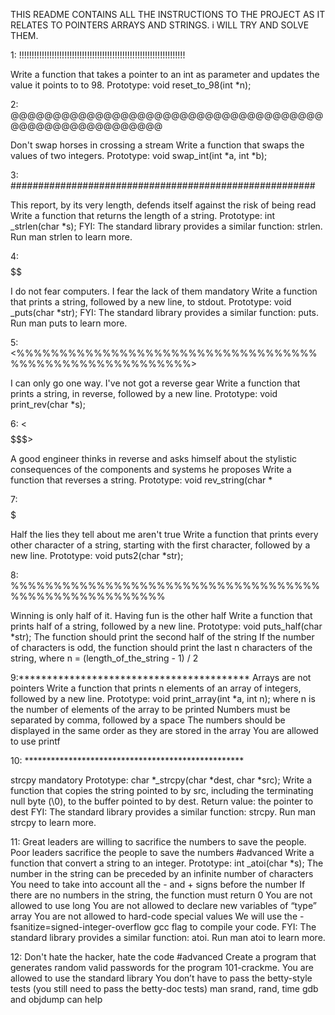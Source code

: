 THIS README CONTAINS ALL THE INSTRUCTIONS TO THE PROJECT AS IT RELATES 
TO POINTERS ARRAYS AND STRINGS. i WILL TRY AND SOLVE THEM.

1: !!!!!!!!!!!!!!!!!!!!!!!!!!!!!!!!!!!!!!!!!!!!!!!!!!!!!!!!!!!!!!!!!!

 Write a function that takes a pointer to an int as parameter and updates the value it points to to 98.
Prototype: void reset_to_98(int *n);


2: @@@@@@@@@@@@@@@@@@@@@@@@@@@@@@@@@@@@@@@@@@@@@@@@@@@@@@@

Don't swap horses in crossing a stream
Write a function that swaps the values of two integers.
Prototype: void swap_int(int *a, int *b);


3: #######################################################

This report, by its very length, defends itself against the risk of being read
Write a function that returns the length of a string.
Prototype: int _strlen(char *s);
FYI: The standard library provides a similar function: strlen. Run man strlen to learn more.


4: $$$$$$$$$$$$$$$$$$$$$$$$$$$$$$$$$$$$$$$$$$

I do not fear computers. I fear the lack of them
mandatory
Write a function that prints a string, followed by a new line, to stdout.
Prototype: void _puts(char *str);
FYI: The standard library provides a similar function: puts. Run man puts to learn more.

5: <%%%%%%%%%%%%%%%%%%%%%%%%%%%%%%%%%%%%%%%%%%%%%%%%%%%%%%%%>

I can only go one way. I've not got a reverse gear
Write a function that prints a string, in reverse, followed by a new line.
Prototype: void print_rev(char *s);

6: <$$$$$$$$$$$$$$$$$$$$$$$$$$$$$$$$$$$$$$$$$$$$$$$$$$$>

A good engineer thinks in reverse and asks himself about the stylistic consequences of the components and systems he proposes
Write a function that reverses a string.
Prototype: void rev_string(char *


7: $$$$$$$$$$$$$$$$$$$$$$$$$$$$$$$$$$$$$$$$$$$$$$$$$

Half the lies they tell about me aren't true
Write a function that prints every other character of a string, starting with the first character, followed by a new line.
Prototype: void puts2(char *str);

8: %%%%%%%%%%%%%%%%%%%%%%%%%%%%%%%%%%%%%%%%%%%%%%%%%%%%%%

Winning is only half of it. Having fun is the other half
Write a function that prints half of a string, followed by a new line.
Prototype: void puts_half(char *str);
The function should print the second half of the string
If the number of characters is odd, the function should print the
 last n characters of the string, where n = (length_of_the_string - 1) / 2


9:*****************************************
Arrays are not pointers
Write a function that prints n elements of an array of integers, followed by a new line.
Prototype: void print_array(int *a, int n);
where n is the number of elements of the array to be printed
Numbers must be separated by comma, followed by a space
The numbers should be displayed in the same order as they are stored in the array
You are allowed to use printf

10: **************************************************

strcpy
mandatory
Prototype: char *_strcpy(char *dest, char *src);
Write a function that copies the string pointed to by src, including the terminating null byte (\0), to the buffer pointed to by dest.
Return value: the pointer to dest
FYI: The standard library provides a similar function: strcpy. Run man strcpy to learn more.


11: Great leaders are willing to sacrifice the numbers to save the people. Poor leaders sacrifice the people to save the numbers
#advanced
Write a function that convert a string to an integer.
Prototype: int _atoi(char *s);
The number in the string can be preceded by an infinite number of characters
You need to take into account all the - and + signs before the number
If there are no numbers in the string, the function must return 0
You are not allowed to use long
You are not allowed to declare new variables of “type” array
You are not allowed to hard-code special values
We will use the -fsanitize=signed-integer-overflow gcc flag to compile your code.
FYI: The standard library provides a similar function: atoi. Run man atoi to learn more.



12: Don't hate the hacker, hate the code
#advanced
Create a program that generates random valid passwords for the program 101-crackme.
You are allowed to use the standard library
You don’t have to pass the betty-style tests (you still need to pass the betty-doc tests)
man srand, rand, time
gdb and objdump can help
